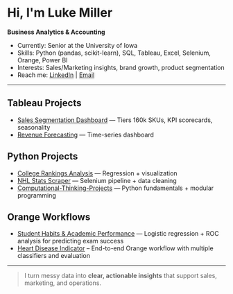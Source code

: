 # Hi, I'm Luke Miller
**Business Analytics & Accounting** 

- Currently: Senior at the University of Iowa  
- Skills: Python (pandas, scikit-learn), SQL, Tableau, Excel, Selenium, Orange, Power BI  
- Interests: Sales/Marketing insights, brand growth, product segmentation  
- Reach me: [LinkedIn](https://www.linkedin.com/in/luke-miller-47542b221/) | [Email](mailto:lukeaaronmiller@yahoo.com)

---

## Tableau Projects
- [Sales Segmentation Dashboard](https://github.com/LukeMiller03/sales-segmentation-dashboard) — Tiers 160k SKUs, KPI scorecards, seasonality  
- [Revenue Forecasting](https://github.com/LukeMiller03/revenue-forecasting) — Time-series dashboard  

## Python Projects 
- [College Rankings Analysis](https://github.com/LukeMiller03/college-rankings-analysis) — Regression + visualization
- [NHL Stats Scraper](https://github.com/LukeMiller03/nhl-stats-scraper) — Selenium pipeline + data cleaning
- [Computational-Thinking-Projects](https://github.com/LukeMiller03/Computational-Thinking-Projects) — Python fundamentals + modular programming


## Orange Workflows
- [Student Habits & Academic Performance](https://github.com/LukeMiller03/student-habits-academic-performance) — Logistic regression + ROC analysis for predicting exam success 
- [Heart Disease Indicator](https://github.com/LukeMiller03/orange-ml-workflow-template) – End-to-end Orange workflow with multiple classifiers and evaluation

---

> I turn messy data into **clear, actionable insights** that support sales, marketing, and operations.
